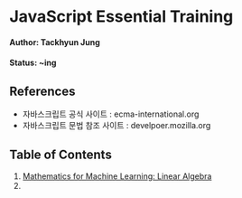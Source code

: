 # JavaScript Essential Training

#### Author: Tackhyun Jung

#### Status: ~ing

## References

* 자바스크립트 공식 사이트 : ecma-international.org
* 자바스크립트 문법 참조 사이트 : develpoer.mozilla.org

## Table of Contents

1. [Mathematics for Machine Learning: Linear Algebra](https://github.com/takhyun12/Mathematics-for-Machine-Learning/tree/main/Linear%20Algebra)
2. 
